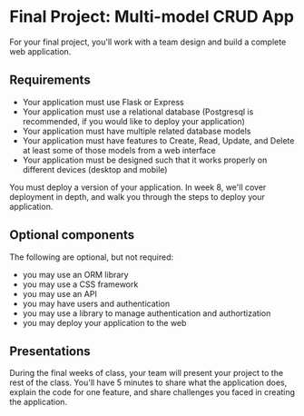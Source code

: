 # Final Project: Multi-model CRUD App

For your final project, you'll work with a team design and build a complete web 
application.

## Requirements

- Your application must use Flask or Express
- Your application must use a relational database (Postgresql is recommended, if you would like to deploy your application)
- Your application must have multiple related database models
- Your application must have features to Create, Read, Update, and Delete at least some of those models from a web interface
- Your application must be designed such that it works properly on different devices (desktop and mobile)

You must deploy a version of your application. In week 8, we'll cover deployment
in depth, and walk you through the steps to deploy your application.

## Optional components

The following are optional, but not required:

- you may use an ORM library
- you may use a CSS framework
- you may use an API
- you may have users and authentication
- you may use  a library to manage authentication and authortization
- you may deploy your application to the web

## Presentations

During the final weeks of class, your team will present your project to the
rest of the class. You'll have 5 minutes to share what the application does, 
explain the code for one feature, and share challenges you faced in creating the
application.
